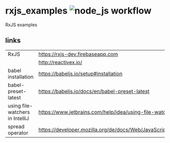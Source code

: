 # rxjs_examples ![node_js workflow](https://github.com/hofiorg/rxjs_examples/actions/workflows/node.js.yml/badge.svg)

RxJS examples

## links

|                                 |                                                                                            |
| ------------------------------- | ------------------------------------------------------------------------------------------ |
| RxJS                            | <https://rxjs-dev.firebaseapp.com>                                                         |
|                                 | <http://reactivex.io/>                                                                     |
| babel installation              | <https://babeljs.io/setup#installation>                                                    |
| babel-preset-latest             | <https://babeljs.io/docs/en/babel-preset-latest>                                           |
| using file-watchers in IntelliJ | <https://www.jetbrains.com/help/idea/using-file-watchers.html>                             |
| spread operator                 | <https://developer.mozilla.org/de/docs/Web/JavaScript/Reference/Operators/Spread_operator> |
